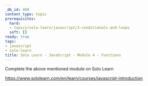 ```yaml
---
_db_id: 460
content_type: topic
prerequisites:
  hard:
  - topics/solo-learn/javascript/3-conditionals-and-loops
  soft: []
ready: true
tags:
- javascript
- solo-learn
title: Solo Learn - JavaScript - Module 4 - Functions
---
```


Complete the above mentioned module on Solo Learn

https://www.sololearn.com/en/learn/courses/javascript-introduction